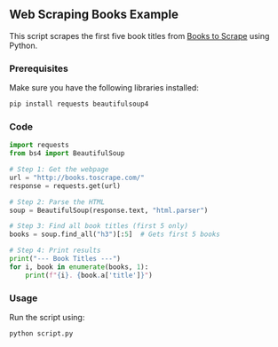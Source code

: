 ## Web Scraping Books Example

This script scrapes the first five book titles from [Books to Scrape](http://books.toscrape.com/) using Python.

### Prerequisites

Make sure you have the following libraries installed:

```bash
pip install requests beautifulsoup4
```

### Code

```python
import requests
from bs4 import BeautifulSoup

# Step 1: Get the webpage
url = "http://books.toscrape.com/"
response = requests.get(url)

# Step 2: Parse the HTML
soup = BeautifulSoup(response.text, "html.parser")

# Step 3: Find all book titles (first 5 only)
books = soup.find_all("h3")[:5]  # Gets first 5 books

# Step 4: Print results
print("--- Book Titles ---")
for i, book in enumerate(books, 1):
    print(f"{i}. {book.a['title']}")
```

### Usage

Run the script using:

```bash
python script.py
